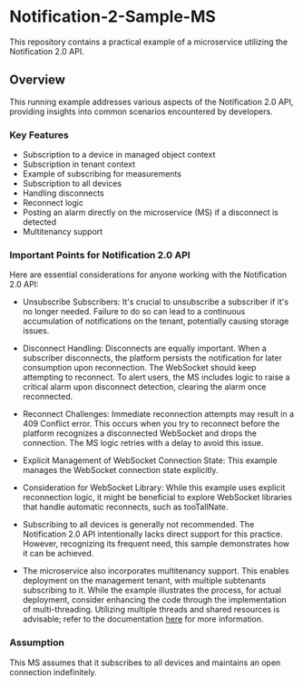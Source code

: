 # Notification-2-Sample-MS

This repository contains a practical example of a microservice utilizing the Notification 2.0 API.

## Overview

This running example addresses various aspects of the Notification 2.0 API, providing insights into common scenarios encountered by developers.

### Key Features
* Subscription to a device in managed object context
* Subscription in tenant context
* Example of subscribing for measurements
* Subscription to all devices
* Handling disconnects
* Reconnect logic
* Posting an alarm directly on the microservice (MS) if a disconnect is detected
* Multitenancy support

### Important Points for Notification 2.0 API
Here are essential considerations for anyone working with the Notification 2.0 API:

* Unsubscribe Subscribers: It's crucial to unsubscribe a subscriber if it's no longer needed. Failure to do so can lead to a continuous accumulation of notifications on the tenant, potentially causing storage issues.

* Disconnect Handling: Disconnects are equally important. When a subscriber disconnects, the platform persists the notification for later consumption upon reconnection. The WebSocket should keep attempting to reconnect. To alert users, the MS includes logic to raise a critical alarm upon disconnect detection, clearing the alarm once reconnected.

* Reconnect Challenges: Immediate reconnection attempts may result in a 409 Conflict error. This occurs when you try to reconnect before the platform recognizes a disconnected WebSocket and drops the connection. The MS logic retries with a delay to avoid this issue.

* Explicit Management of WebSocket Connection State: This example manages the WebSocket connection state explicitly.

* Consideration for WebSocket Library: While this example uses explicit reconnection logic, it might be beneficial to explore WebSocket libraries that handle automatic reconnects, such as tooTallNate.

* Subscribing to all devices is generally not recommended. The Notification 2.0 API intentionally lacks direct support for this practice. However, recognizing its frequent need, this sample demonstrates how it can be achieved.

* The microservice also incorporates multitenancy support. This enables deployment on the management tenant, with multiple subtenants subscribing to it. While the example illustrates the process, for actual deployment, consider enhancing the code through the implementation of multi-threading. Utilizing multiple threads and shared resources is advisable; refer to the documentation [here](https://cumulocity.com/guides/reference/notifications/#shared-consumer-tokens) for more information.


### Assumption
This MS assumes that it subscribes to all devices and maintains an open connection indefinitely.
